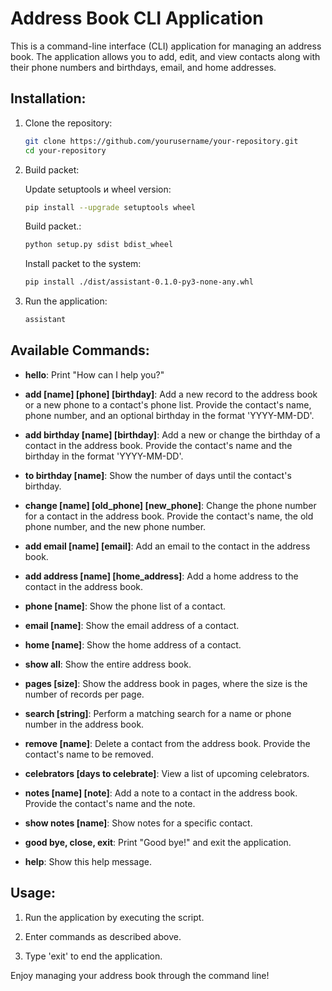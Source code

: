 # Address Book CLI Application

This is a command-line interface (CLI) application for managing an address book. The application allows you to add, edit, and view contacts along with their phone numbers and birthdays, email, and home addresses.

## Installation:

1. Clone the repository:

   ```bash
   git clone https://github.com/yourusername/your-repository.git
   cd your-repository
   ```

2. Build packet:

   Update setuptools и wheel version:

   ```bash
   pip install --upgrade setuptools wheel
   ```

   Build packet.:

   ```bash
   python setup.py sdist bdist_wheel
   ```

   Install packet to the system:

   ```bash
   pip install ./dist/assistant-0.1.0-py3-none-any.whl
   ```

3. Run the application:

   ```bash
   assistant
   ```

## Available Commands:

- **hello**: Print "How can I help you?"

- **add [name] [phone] [birthday]**: Add a new record to the address book or a new phone to a contact's phone list. Provide the contact's name, phone number, and an optional birthday in the format 'YYYY-MM-DD'.

- **add birthday [name] [birthday]**: Add a new or change the birthday of a contact in the address book. Provide the contact's name and the birthday in the format 'YYYY-MM-DD'.

- **to birthday [name]**: Show the number of days until the contact's birthday.

- **change [name] [old_phone] [new_phone]**: Change the phone number for a contact in the address book. Provide the contact's name, the old phone number, and the new phone number.

- **add email [name] [email]**: Add an email to the contact in the address book.

- **add address [name] [home_address]**: Add a home address to the contact in the address book.

- **phone [name]**: Show the phone list of a contact.

- **email [name]**: Show the email address of a contact.

- **home [name]**: Show the home address of a contact.

- **show all**: Show the entire address book.

- **pages [size]**: Show the address book in pages, where the size is the number of records per page.

- **search [string]**: Perform a matching search for a name or phone number in the address book.

- **remove [name]**: Delete a contact from the address book. Provide the contact's name to be removed.

- **celebrators [days to celebrate]**: View a list of upcoming celebrators.

- **notes [name] [note]**: Add a note to a contact in the address book. Provide the contact's name and the note.

- **show notes [name]**: Show notes for a specific contact.

- **good bye, close, exit**: Print "Good bye!" and exit the application.

- **help**: Show this help message.

## Usage:

1. Run the application by executing the script.

2. Enter commands as described above.

3. Type 'exit' to end the application.

Enjoy managing your address book through the command line!
